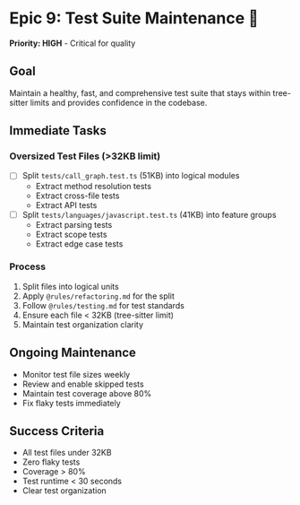 # Epic 9: Test Suite Maintenance 🧪

**Priority: HIGH** - Critical for quality

## Goal
Maintain a healthy, fast, and comprehensive test suite that stays within tree-sitter limits and provides confidence in the codebase.

## Immediate Tasks

### Oversized Test Files (>32KB limit)
- [ ] Split `tests/call_graph.test.ts` (51KB) into logical modules
  - Extract method resolution tests
  - Extract cross-file tests
  - Extract API tests
- [ ] Split `tests/languages/javascript.test.ts` (41KB) into feature groups
  - Extract parsing tests
  - Extract scope tests
  - Extract edge case tests

### Process
1. Split files into logical units
2. Apply `@rules/refactoring.md` for the split
3. Follow `@rules/testing.md` for test standards
4. Ensure each file < 32KB (tree-sitter limit)
5. Maintain test organization clarity

## Ongoing Maintenance
- Monitor test file sizes weekly
- Review and enable skipped tests
- Maintain test coverage above 80%
- Fix flaky tests immediately

## Success Criteria
- All test files under 32KB
- Zero flaky tests
- Coverage > 80%
- Test runtime < 30 seconds
- Clear test organization